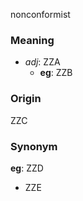 nonconformist
### Meaning
+ _adj_: ZZA
    + __eg__: ZZB

### Origin

ZZC

### Synonym

__eg__: ZZD

+ ZZE


